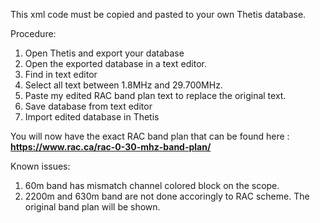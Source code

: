This xml code must be copied and pasted to your own Thetis database.

Procedure:
1) Open Thetis and export your database
2) Open the exported database in a text editor.
3) Find <BandText> in text editor
4) Select all text between 1.8MHz and 29.700MHz.
6) Paste my edited RAC band plan text to replace the original text.
7) Save database from text editor
8) Import edited database in Thetis

You will now have the exact RAC band plan that can be found here : **https://www.rac.ca/rac-0-30-mhz-band-plan/**

Known issues:

1) 60m band has mismatch channel colored block on the scope.
2) 2200m and 630m band are not done accoringly to RAC scheme. The original band plan will be shown.


